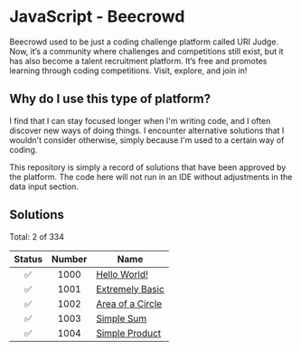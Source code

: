 # JavaScript - Beecrowd

Beecrowd used to be just a coding challenge platform called URI Judge. Now, it’s a community where challenges and competitions still exist, but it has also become a talent recruitment platform. It’s free and promotes learning through coding competitions. Visit, explore, and join in!

## Why do I use this type of platform?

I find that I can stay focused longer when I'm writing code, and I often discover new ways of doing things. I encounter alternative solutions that I wouldn't consider otherwise, simply because I'm used to a certain way of coding.

This repository is simply a record of solutions that have been approved by the platform. The code here will not run in an IDE without adjustments in the data input section.

## Solutions

Total: 2 of 334

| Status | Number  | Name                                           |
|:--:    |:--:     |--                                              |
| ✅    |1000      |[Hello World!](./1000-hello-world.js)          |
| ✅    |1001      |[Extremely Basic](./1001-extremely-basic.js)   |
| ✅    |1002      |[Area of a Circle](./1002-area-of-a-circle.js) |
| ✅    |1003      |[Simple Sum](./1003-simple-sum.js)             |
| ✅    |1004      |[Simple Product](./1004-simple-product.js)     |
